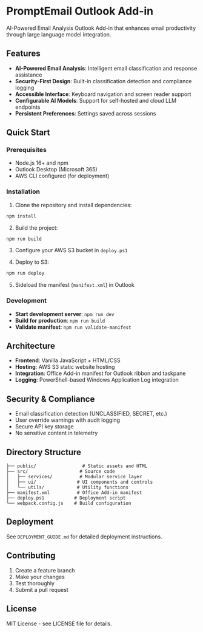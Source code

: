 # PromptEmail Outlook Add-in

AI-Powered Email Analysis Outlook Add-in that enhances email productivity through large language model integration.

## Features

- **AI-Powered Email Analysis**: Intelligent email classification and response assistance
- **Security-First Design**: Built-in classification detection and compliance logging
- **Accessible Interface**: Keyboard navigation and screen reader support
- **Configurable AI Models**: Support for self-hosted and cloud LLM endpoints
- **Persistent Preferences**: Settings saved across sessions

## Quick Start

### Prerequisites

- Node.js 16+ and npm
- Outlook Desktop (Microsoft 365)
- AWS CLI configured (for deployment)

### Installation

1. Clone the repository and install dependencies:
```bash
npm install
```

2. Build the project:
```bash
npm run build
```

3. Configure your AWS S3 bucket in `deploy.ps1`

4. Deploy to S3:
```bash
npm run deploy
```

5. Sideload the manifest (`manifest.xml`) in Outlook

### Development

- **Start development server**: `npm run dev`
- **Build for production**: `npm run build`
- **Validate manifest**: `npm run validate-manifest`

## Architecture

- **Frontend**: Vanilla JavaScript + HTML/CSS
- **Hosting**: AWS S3 static website hosting
- **Integration**: Office Add-in manifest for Outlook ribbon and taskpane
- **Logging**: PowerShell-based Windows Application Log integration

## Security & Compliance

- Email classification detection (UNCLASSIFIED, SECRET, etc.)
- User override warnings with audit logging
- Secure API key storage
- No sensitive content in telemetry

## Directory Structure

```
├── public/                 # Static assets and HTML
├── src/                   # Source code
│   ├── services/          # Modular service layer
│   ├── ui/               # UI components and controls
│   └── utils/            # Utility functions
├── manifest.xml          # Office Add-in manifest
├── deploy.ps1           # Deployment script
└── webpack.config.js    # Build configuration
```

## Deployment

See `DEPLOYMENT_GUIDE.md` for detailed deployment instructions.

## Contributing

1. Create a feature branch
2. Make your changes
3. Test thoroughly
4. Submit a pull request

## License

MIT License - see LICENSE file for details.
